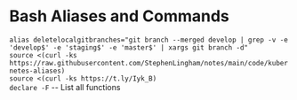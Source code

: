 # Bash Aliases and Commands
`alias deletelocalgitbranches="git branch --merged develop | grep -v -e 'develop$' -e 'staging$' -e 'master$' | xargs git branch -d"`  
`source <(curl -ks https://raw.githubusercontent.com/StephenLingham/notes/main/code/kubernetes-aliases)`  
`source <(curl -ks https://t.ly/Iyk_B)`  
`declare -F` -- List all functions
